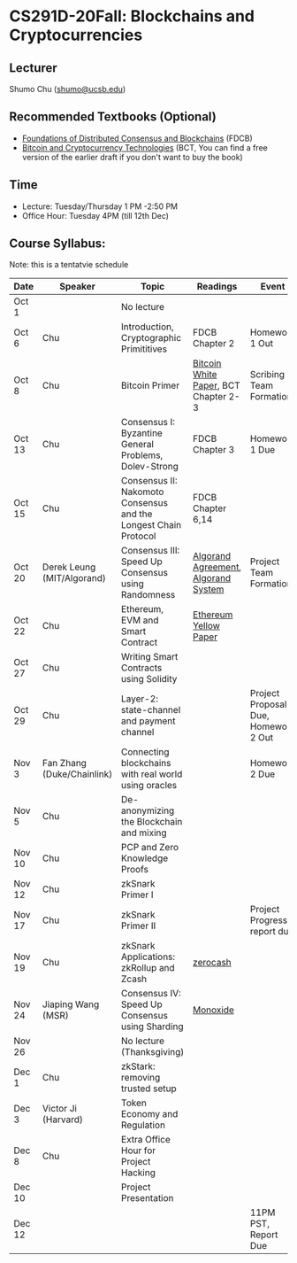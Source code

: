 # CS291D-20Fall: Blockchains and Cryptocurrencies 

## Lecturer
Shumo Chu (shumo@ucsb.edu)

## Recommended Textbooks (Optional)
- [Foundations of Distributed Consensus and Blockchains](http://elaineshi.com/docs/blockchain-book.pdf) (FDCB)
- [Bitcoin and Cryptocurrency Technologies](http://bitcoinbook.cs.princeton.edu/) (BCT, You can find a free version of the earlier draft if you don't want to buy the book)

## Time
- Lecture: Tuesday/Thursday 1 PM -2:50 PM
- Office Hour: Tuesday 4PM (till 12th Dec) 

## Course Syllabus:

Note: this is a tentatvie schedule

|  Date   | Speaker | Topic          | Readings            |   Event  | 
|---------|---------|----------------|---------------------|----------|  
| Oct 1   |         |No lecture  |                     |          |
| Oct 6   | Chu     |Introduction, Cryptographic Primititives  | FDCB Chapter 2 | Homework 1 Out      |
| Oct 8   | Chu     |Bitcoin Primer  |  [Bitcoin White Paper](https://bitcoin.org/bitcoin.pdf), BCT Chapter 2-3 | Scribing Team Formation.  | 
| Oct 13  | Chu     |Consensus I: Byzantine General Problems, Dolev-Strong |  FDCB Chapter 3   |   Homework 1 Due   |
| Oct 15  | Chu     |Consensus II: Nakomoto Consensus and the Longest Chain Protocol | FDCB Chapter 6,14  |     | 
| Oct 20  | Derek Leung (MIT/Algorand) |Consensus III: Speed Up Consensus using Randomness | [Algorand Agreement](https://eprint.iacr.org/2018/377.pdf), [Algorand System](https://people.csail.mit.edu/nickolai/papers/gilad-algorand.pdf)   | Project Team Formation     |
| Oct 22  | Chu     |Ethereum, EVM and Smart Contract | [Ethereum Yellow Paper]()  |      |       ｜
| Oct 27  | Chu     |Writing Smart Contracts using Solidity  |        |  |
| Oct 29  | Chu     |Layer-2: state-channel and payment channel     |      |  Project Proposal Due, Homework 2 Out |
| Nov 3   | Fan Zhang (Duke/Chainlink)     | Connecting blockchains with real world using oracles  |      | Homework 2 Due      |
| Nov 5   | Chu     |De-anonymizing the Blockchain and mixing |      |      |
| Nov 10  | Chu     |PCP and Zero Knowledge Proofs |      |       |
| Nov 12  | Chu     |zkSnark Primer I  |       |      | 
| Nov 17  | Chu     |zkSnark Primer II      |      | Project Progress report due      |
| Nov 19  | Chu     |zkSnark Applications: zkRollup and Zcash      | [zerocash](http://zerocash-project.org/media/pdf/zerocash-oakland2014.pdf) |       |  
| Nov 24  | Jiaping Wang (MSR)  |Consensus IV: Speed Up Consensus using Sharding | [Monoxide](https://www.usenix.org/system/files/nsdi19-wang-jiaping.pdf)  |       | 
| Nov 26  |         |No lecture (Thanksgiving) |     |     | 
| Dec 1   | Chu     |zkStark: removing trusted setup |     |      |  
| Dec 3   | Victor Ji (Harvard) |Token Economy and Regulation |     |      |
| Dec 8   | Chu     | Extra Office Hour for Project Hacking |    |      |
| Dec 10  |         | Project Presentation |          |          |
| Dec 12  |         |                    |                | 11PM PST, Report Due |
